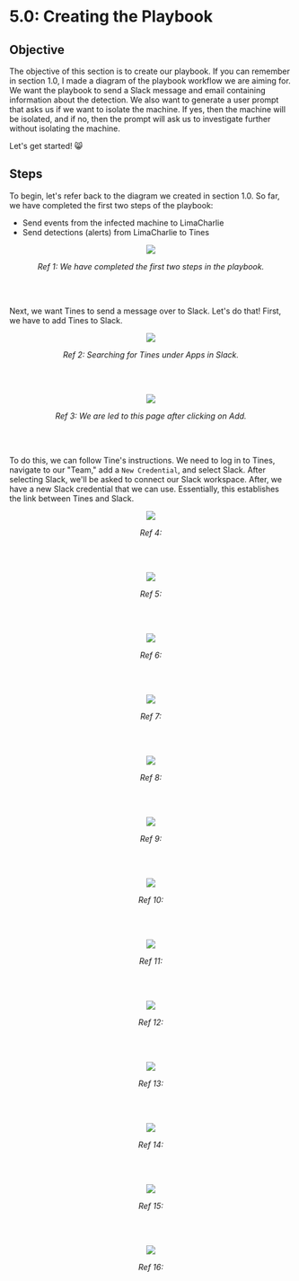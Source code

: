 # 5.0: Creating the Playbook
## Objective
The objective of this section is to create our playbook. If you can remember in section 1.0, I made a diagram of the playbook workflow we are aiming for. We want the playbook to send a Slack message and email containing information about the detection. We also want to generate a user prompt that asks us if we want to isolate the machine. If yes, then the machine will be isolated, and if no, then the prompt will ask us to investigate further without isolating the machine. 

Let's get started! 😸

## Steps
To begin, let's refer back to the diagram we created in section 1.0. So far, we have completed the first two steps of the playbook:
- Send events from the infected machine to LimaCharlie
- Send detections (alerts) from LimaCharlie to Tines

<p align="center"><img src="https://i.imgur.com/oysUHMA.png"></p>
<p align="center"><i>Ref 1: We have completed the first two steps in the playbook.</i></p>
<br><br>

Next, we want Tines to send a message over to Slack. Let's do that! First, we have to add Tines to Slack.

<p align="center"><img src="https://i.imgur.com/7uaObsD.png"></p>
<p align="center"><i>Ref 2: Searching for Tines under Apps in Slack.</i></p>
<br><br>



<p align="center"><img src="https://i.imgur.com/Wuxfrck.png"></p>
<p align="center"><i>Ref 3: We are led to this page after clicking on Add.</i></p>
<br><br>

To do this, we can follow Tine's instructions. We need to log in to Tines, navigate to our "Team," add a `New Credential`, and select Slack. After selecting Slack, we'll be asked to connect our Slack workspace. After, we have a new Slack credential that we can use. Essentially, this establishes the link between Tines and Slack.

<p align="center"><img src="https://i.imgur.com/PaqihTU.png"></p>
<p align="center"><i>Ref 4:</i></p>
<br><br>

<p align="center"><img src="https://i.imgur.com/Mk24tR9.png"></p>
<p align="center"><i>Ref 5:</i></p>
<br><br>

<p align="center"><img src="https://i.imgur.com/Ojfxxrf.png"></p>
<p align="center"><i>Ref 6:</i></p>
<br><br>

<p align="center"><img src="https://i.imgur.com/ZIoU1Jl.png"></p>
<p align="center"><i>Ref 7:</i></p>
<br><br>

<p align="center"><img src="https://i.imgur.com/zDnFh5I.png"></p>
<p align="center"><i>Ref 8:</i></p>
<br><br>

<p align="center"><img src="https://i.imgur.com/qjzMhPQ.png"></p>
<p align="center"><i>Ref 9:</i></p>
<br><br>

<p align="center"><img src="https://i.imgur.com/R7yUz5Q.png"></p>
<p align="center"><i>Ref 10:</i></p>
<br><br>

<p align="center"><img src="https://i.imgur.com/S4RKtVW.png"></p>
<p align="center"><i>Ref 11:</i></p>
<br><br>

<p align="center"><img src="https://i.imgur.com/4nf6xFU.png"></p>
<p align="center"><i>Ref 12:</i></p>
<br><br>

<p align="center"><img src="https://i.imgur.com/wdr9lBc.png"></p>
<p align="center"><i>Ref 13:</i></p>
<br><br>

<p align="center"><img src="https://i.imgur.com/z1JTdOf.png"></p>
<p align="center"><i>Ref 14:</i></p>
<br><br>

<p align="center"><img src="https://i.imgur.com/eetYzPX.png"></p>
<p align="center"><i>Ref 15:</i></p>
<br><br>

<p align="center"><img src="https://i.imgur.com/reESucI.png"></p>
<p align="center"><i>Ref 16:</i></p>
<br><br>




